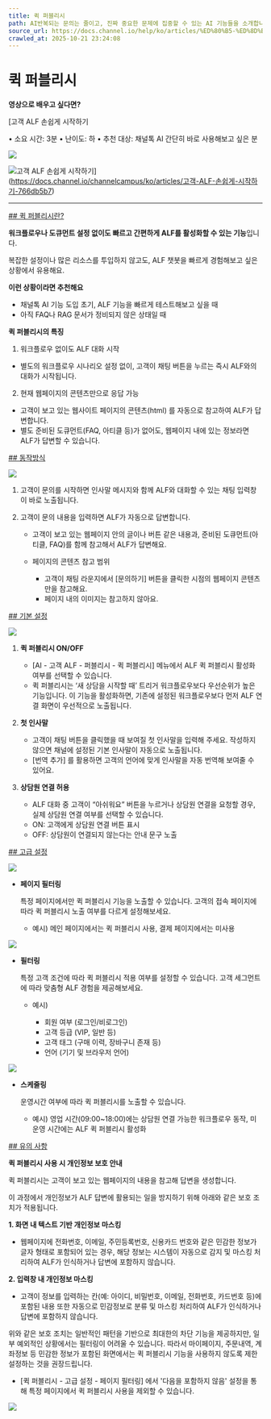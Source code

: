 ```yaml
---
title: 퀵 퍼블리시
path: AI반복되는 문의는 줄이고, 진짜 중요한 문제에 집중할 수 있는 AI 기능들을 소개합니다.12개의 아티클 > 고객 ALF매니저를 대신해 고객의 문의에 먼저 답변하는 채널톡의 고객 ALF에 대해 안내드려요8개의 아티클 > 퀵 퍼블리시퀵 퍼블리시 기능을 통해 복잡한 준비 없이 웹페이지 콘텐츠만으로 바로 ALF를 실행해보세요.
source_url: https://docs.channel.io/help/ko/articles/%ED%80%B5-%ED%8D%BC%EB%B8%94%EB%A6%AC%EC%8B%9C-90947e91
crawled_at: 2025-10-21 23:24:08
---
```


# 퀵 퍼블리시

**영상으로 배우고 싶다면?**

[고객 ALF 손쉽게 시작하기

• 소요 시간: 3분 • 난이도: 하 • 추천 대상: 채널톡 AI 간단히 바로 사용해보고 싶은 분

![](https://cf.channel.io/thumb/200x200/pub-file/1/65fc447a2a0848daf5ec/tmp-2092756089)

![고객 ALF 손쉽게 시작하기](https://cf.channel.io/thumb/1200x630,cover,webp/web_page/1/68ad8868858ad1e0dcbe/tmp-1299187491.png)](https://docs.channel.io/channelcampus/ko/articles/고객-ALF-손쉽게-시작하기-766db5b7)

---

[## 퀵 퍼블리시란?](#퀵-퍼블리시란?)

**워크플로우나 도큐먼트 설정 없이도 빠르고 간편하게 ALF를 활성화할 수 있는 기능**입니다.

복잡한 설정이나 많은 리소스를 투입하지 않고도, ALF 챗봇을 빠르게 경험해보고 싶은 상황에서 유용해요.

**이런 상황이라면 추천해요**

* 채널톡 AI 기능 도입 초기, ALF 기능을 빠르게 테스트해보고 싶을 때
* 아직 FAQ나 RAG 문서가 정비되지 않은 상태일 때

**퀵 퍼블리시의 특징**

1. 워크플로우 없이도 ALF 대화 시작

* 별도의 워크플로우 시나리오 설정 없이, 고객이 채팅 버튼을 누르는 즉시 ALF와의 대화가 시작됩니다.

2. 현재 웹페이지의 콘텐츠만으로 응답 가능

* 고객이 보고 있는 웹사이트 페이지의 콘텐츠(html) 를 자동으로 참고하여 ALF가 답변합니다.
* 별도 준비된 도큐먼트(FAQ, 아티클 등)가 없어도, 웹페이지 내에 있는 정보라면 ALF가 답변할 수 있습니다.

[## 동작방식](#동작방식)

![](https://cf.channel.io/document/spaces/6/articles/208283/revisions/351439/usermedia/6852b9372a2f36231b7e)

1. 고객이 문의를 시작하면 인사말 메시지와 함께 ALF와 대화할 수 있는 채팅 입력창이 바로 노출됩니다.
2. 고객이 문의 내용을 입력하면 ALF가 자동으로 답변합니다.

   * 고객이 보고 있는 웹페이지 안의 글이나 버튼 같은 내용과, 준비된 도큐먼트(아티클, FAQ)를 함께 참고해서 ALF가 답변해요.
   * 페이지의 콘텐츠 참고 범위

     * 고객이 채팅 라운지에서 [문의하기] 버튼을 클릭한 시점의 웹페이지 콘텐츠만을 참고해요.
     * 페이지 내의 이미지는 참고하지 않아요.

[## 기본 설정](#기본-설정)

![](https://cf.channel.io/document/spaces/6/articles/208283/revisions/351439/usermedia/6852b0005565baea1614)

1. **퀵 퍼블리시 ON/OFF**

   * [AI - 고객 ALF - 퍼블리시 - 퀵 퍼블리시] 메뉴에서 ALF 퀵 퍼블리시 활성화 여부를 선택할 수 있습니다.
   * 퀵 퍼블리시는 ‘새 상담을 시작할 때’ 트리거 워크플로우보다 우선순위가 높은 기능입니다. 이 기능을 활성화하면, 기존에 설정된 워크플로우보다 먼저 ALF 연결 화면이 우선적으로 노출됩니다.

2. **첫 인사말**

   * 고객이 채팅 버튼을 클릭했을 때 보여질 첫 인사말을 입력해 주세요. 작성하지 않으면 채널에 설정된 기본 인사말이 자동으로 노출됩니다.
   * [번역 추가] 를 활용하면 고객의 언어에 맞게 인사말을 자동 번역해 보여줄 수 있어요.

3. **상담원 연결 허용**

   * ALF 대화 중 고객이 “아쉬워요” 버튼을 누르거나 상담원 연결을 요청할 경우, 실제 상담원 연결 여부를 선택할 수 있습니다.
   * ON: 고객에게 상담원 연결 버튼 표시
   * OFF: 상담원이 연결되지 않는다는 안내 문구 노출

[## 고급 설정](#고급-설정)

![](https://cf.channel.io/document/spaces/6/articles/208283/revisions/351439/usermedia/6852b146825968992f25)

* **페이지 필터링**

  특정 페이지에서만 퀵 퍼블리시 기능을 노출할 수 있습니다. 고객의 접속 페이지에 따라 퀵 퍼블리시 노출 여부를 다르게 설정해보세요.

  * 예시) 메인 페이지에서는 퀵 퍼블리시 사용, 결제 페이지에서는 미사용

![](https://cf.channel.io/document/spaces/6/articles/208283/revisions/369766/usermedia/685a81f16883b739edba)

* **필터링**

  특정 고객 조건에 따라 퀵 퍼블리시 적용 여부를 설정할 수 있습니다. 고객 세그먼트에 따라 맞춤형 ALF 경험을 제공해보세요.

  * 예시)

    * 회원 여부 (로그인/비로그인)
    * 고객 등급 (VIP, 일반 등)
    * 고객 태그 (구매 이력, 장바구니 존재 등)
    * 언어 (기기 및 브라우저 언어)

![](https://cf.channel.io/document/spaces/6/articles/208283/revisions/351439/usermedia/6852b63f6a6a20bb5b90)

* **스케줄링**

  운영시간 여부에 따라 퀵 퍼블리시를 노출할 수 있습니다.

  * 예시) 영업 시간(09:00~18:00)에는 상담원 연결 가능한 워크플로우 동작, 미운영 시간에는 ALF 퀵 퍼블리시 활성화

[## 유의 사항](#유의-사항-)

**퀵 퍼블리시 사용 시 개인정보 보호 안내**

퀵 퍼블리시는 고객이 보고 있는 웹페이지의 내용을 참고해 답변을 생성합니다.

이 과정에서 개인정보가 ALF 답변에 활용되는 일을 방지하기 위해 아래와 같은 보호 조치가 적용됩니다.

**1. 화면 내 텍스트 기반 개인정보 마스킹**

* 웹페이지에 전화번호, 이메일, 주민등록번호, 신용카드 번호와 같은 민감한 정보가 글자 형태로 포함되어 있는 경우, 해당 정보는 시스템이 자동으로 감지 및 마스킹 처리하여 ALF가 인식하거나 답변에 포함하지 않습니다.

**2. 입력창 내 개인정보 마스킹**

* 고객이 정보를 입력하는 칸(예: 아이디, 비밀번호, 이메일, 전화번호, 카드번호 등)에 포함된 내용 또한 자동으로 민감정보로 분류 및 마스킹 처리하여 ALF가 인식하거나 답변에 포함하지 않습니다.

위와 같은 보호 조치는 일반적인 패턴을 기반으로 최대한의 차단 기능을 제공하지만, 일부 예외적인 상황에서는 필터링이 어려울 수 있습니다. 따라서 마이페이지, 주문내역, 계좌정보 등 민감한 정보가 포함된 화면에서는 퀵 퍼블리시 기능을 사용하지 않도록 제한 설정하는 것을 권장드립니다.

* [퀵 퍼블리시 - 고급 설정 - 페이지 필터링] 에서 '다음을 포함하지 않음' 설정을 통해 특정 페이지에서 퀵 퍼블리시 사용을 제외할 수 있습니다.

![](https://cf.channel.io/document/spaces/6/articles/208283/revisions/377272/usermedia/685a8397abccb98f49d0)